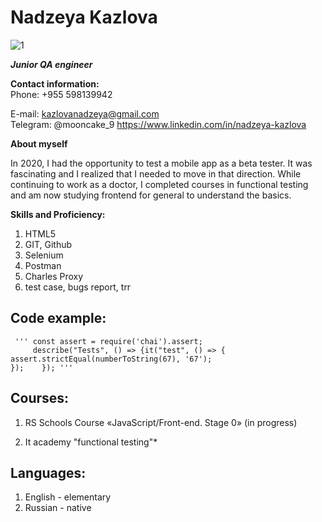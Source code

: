 # Nadzeya Kazlova
 ![1](https://user-images.githubusercontent.com/116906044/205946731-7aac4a65-66dd-4df9-bacd-55f407f66278.jpg)
 
 ***Junior QA engineer***

  **Contact information:**  
  Phone: +955 598139942  

  E-mail: kazlovanadzeya@gmail.com  
  Telegram: @mooncake_9
  https://www.linkedin.com/in/nadzeya-kazlova
  
  
   **About myself** 
  
  In 2020, I had the opportunity to test a mobile app as a beta tester. It was fascinating and I realized that I needed to move in that direction. While continuing to work as a doctor, I completed courses in functional testing and am now studying frontend for general to understand the basics. 
  
  
 **Skills and Proficiency:**
  1. HTML5
  2. GIT, Github
  3. Selenium
  4. Postman
  5. Charles Proxy
  6. test case, bugs report, trr 

  ## **Code example**:
      
     ''' const assert = require('chai').assert; 
         describe("Tests", () => {it("test", () => {
    assert.strictEqual(numberToString(67), '67');
    });    }); '''

## **Courses:** 
 1. RS Schools Course «JavaScript/Front-end. Stage 0» (in progress)
 
 2. It academy "functional testing"*
  
## **Languages:** 
1. English - elementary 
2. Russian - native
